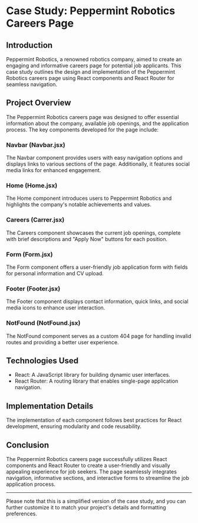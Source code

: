 

# Case Study: Peppermint Robotics Careers Page

## Introduction

Peppermint Robotics, a renowned robotics company, aimed to create an engaging and informative careers page for potential job applicants. This case study outlines the design and implementation of the Peppermint Robotics careers page using React components and React Router for seamless navigation.

## Project Overview

The Peppermint Robotics careers page was designed to offer essential information about the company, available job openings, and the application process. The key components developed for the page include:

### Navbar (Navbar.jsx)

The Navbar component provides users with easy navigation options and displays links to various sections of the page. Additionally, it features social media links for enhanced engagement.

### Home (Home.jsx)

The Home component introduces users to Peppermint Robotics and highlights the company's notable achievements and values.

### Careers (Carrer.jsx)

The Careers component showcases the current job openings, complete with brief descriptions and "Apply Now" buttons for each position.

### Form (Form.jsx)

The Form component offers a user-friendly job application form with fields for personal information and CV upload.

### Footer (Footer.jsx)

The Footer component displays contact information, quick links, and social media icons to enhance user interaction.

### NotFound (NotFound.jsx)

The NotFound component serves as a custom 404 page for handling invalid routes and providing a better user experience.

## Technologies Used

- React: A JavaScript library for building dynamic user interfaces.
- React Router: A routing library that enables single-page application navigation.

## Implementation Details

The implementation of each component follows best practices for React development, ensuring modularity and code reusability.

## Conclusion

The Peppermint Robotics careers page successfully utilizes React components and React Router to create a user-friendly and visually appealing experience for job seekers. The page seamlessly integrates navigation, informative sections, and interactive forms to streamline the job application process.

---

Please note that this is a simplified version of the case study, and you can further customize it to match your project's details and formatting preferences.